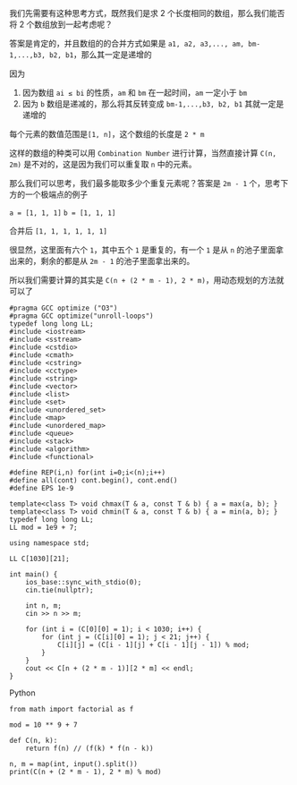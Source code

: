 我们先需要有这种思考方式，既然我们是求 2 个长度相同的数组，那么我们能否将 2 个数组放到一起考虑呢？

答案是肯定的，并且数组的的合并方式如果是 `a1, a2, a3,..., am, bm-1,...,b3, b2, b1`，那么其一定是递增的

因为
1. 因为数组 `ai ≤ bi` 的性质，`am` 和 `bm` 在一起时间，`am` 一定小于 `bm`
2. 因为 `b` 数组是递减的，那么将其反转变成 `bm-1,...,b3, b2, b1` 其就一定是递增的

每个元素的数值范围是`[1, n]`，这个数组的长度是 `2 * m`

这样的数组的种类可以用 `Combination Number` 进行计算，当然直接计算 `C(n, 2m)` 是不对的，这是因为我们可以重复取 `n` 中的元素。

那么我们可以思考，我们最多能取多少个重复元素呢？答案是 `2m - 1` 个，思考下方的一个极端点的例子

`a = [1, 1, 1]`
`b = [1, 1, 1]`

合并后
`[1, 1, 1, 1, 1, 1]`

很显然，这里面有六个 `1`，其中五个 `1` 是重复的，有一个 `1` 是从 `n` 的池子里面拿出来的，剩余的都是从 `2m - 1` 的池子里面拿出来的。

所以我们需要计算的其实是 `C(n + (2 * m - 1), 2 * m)`，用动态规划的方法就可以了


```
#pragma GCC optimize ("O3")
#pragma GCC optimize("unroll-loops")
typedef long long LL;
#include <iostream> 
#include <sstream> 
#include <cstdio> 
#include <cmath> 
#include <cstring> 
#include <cctype> 
#include <string> 
#include <vector> 
#include <list> 
#include <set> 
#include <unordered_set>
#include <map> 
#include <unordered_map>
#include <queue> 
#include <stack> 
#include <algorithm> 
#include <functional> 

#define REP(i,n) for(int i=0;i<(n);i++)
#define all(cont) cont.begin(), cont.end()
#define EPS 1e-9

template<class T> void chmax(T & a, const T & b) { a = max(a, b); } 
template<class T> void chmin(T & a, const T & b) { a = min(a, b); } 
typedef long long LL;
LL mod = 1e9 + 7;
 
using namespace std;

LL C[1030][21];

int main() {
    ios_base::sync_with_stdio(0);
    cin.tie(nullptr);

    int n, m;
    cin >> n >> m;

    for (int i = (C[0][0] = 1); i < 1030; i++) {
        for (int j = (C[i][0] = 1); j < 21; j++) {
            C[i][j] = (C[i - 1][j] + C[i - 1][j - 1]) % mod;
        }
    }
    cout << C[n + (2 * m - 1)][2 * m] << endl;
}
```

Python
```
from math import factorial as f

mod = 10 ** 9 + 7

def C(n, k):
    return f(n) // (f(k) * f(n - k))

n, m = map(int, input().split())
print(C(n + (2 * m - 1), 2 * m) % mod)
```

